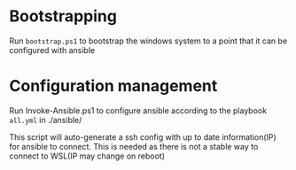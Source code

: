 # Bootstrapping
Run `bootstrap.ps1` to bootstrap the windows system to a point that it can be configured with ansible

# Configuration management
Run Invoke-Ansible.ps1 to configure ansible according to the playbook `all.yml` in ./ansible/

This script will auto-generate a ssh config with up to date information(IP) for ansible to connect. This is needed as there is not a stable way to connect to WSL(IP may change on reboot)